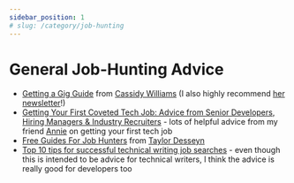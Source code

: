 ```yaml
---
sidebar_position: 1
# slug: /category/job-hunting
---
```


# General Job-Hunting Advice

- [Getting a Gig Guide](https://github.com/cassidoo/getting-a-gig) from [Cassidy Williams](https://cassidoo.co/) (I also highly recommend [her newsletter](https://cassidoo.co/newsletter/)!)
- [Getting Your First Coveted Tech Job: Advice from Senior Developers, Hiring Managers & Industry Recruiters](https://anniebombanie.medium.com/getting-your-first-coveted-tech-job-advice-from-senior-developers-hiring-managers-industry-5e2ed1eb4aa2) - lots of helpful advice from my friend [Annie](https://anniebombanie.com) on getting your first tech job
- [Free Guides For Job Hunters](https://resources.vaco.com/taylor-desseyn-free-guides) from [Taylor Desseyn](https://www.vaco.com/taylor/)
- [Top 10 tips for successful technical writing job searches](https://github.com/barriebyron/techcomm/blob/main/jobsearch/top_10_tips_techcomm_job_search.md) - even though this is intended to be advice for technical writers, I think the advice is really good for developers too
